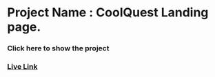 # Project Name : CoolQuest Landing page. 
### Click here to show the project 
### [Live Link](https://sunny-shortbread-556f5a.netlify.app/)
